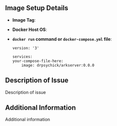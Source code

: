 <!--
    Please fill out the folling information as completely as possible so we can reproduce your issue.
-->

## Image Setup Details

<!-- The Docker image tag of drpsychick/arkserver being used -->
* **Image Tag**: 
<!-- The operating system of the host machine the container is running on (Windows/Mac/Linux).
     Please include the Linux distribution if applicable. -->
* **Docker Host OS**: 
<!-- Docker Run command being used, or the docker-compose.yml file being used if Docker Compose
     is being used to run the container. -->
* **`docker run` command or `docker-compose.yml` file**: 
    ```
    version: '3'

    services:
    your-compose-file-here:
        image: drpsychick/arkserver:0.0.0
    ```

## Description of Issue
<!-- Please give a detailed description of your issue here -->
Description of issue

## Additional Information
<!-- Please include any additional information you think might be relevant here,
     such as config files, crontab files, etc -->
Additional information